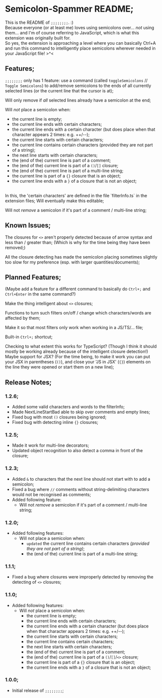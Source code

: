 # Semicolon-Spammer README;

This is the README of `;;;;;;;;`. :) <br>
Because everyone (or at least me) loves using semicolons over... *not* using them... and I'm of course referring to JavaScript, which is what this extension was originally built for. <br>
So yes, the extension is approaching a level where you can basically Ctrl+A and run this command to intelligently place semicolons wherever needed in your JavaScript file! >^<

## Features;

`;;;;;;;;` only has 1 feature: use a command (called `toggleSemicolons` // `Toggle Semicolons`) to add/remove semicolons to the ends of all currently selected lines (or the current line that the cursor is at);

Will only remove if *all* selected lines already have a semicolon at the end;

Will *not* place a semicolon when:
- the current line is empty;
- the current line ends with certain characters;
- the current line ends with a certain character (but does place when that character appears 2 times: e.g. ++/--);
- the current line starts with certain characters;
- the current line contains certain characters (provided they are not part of a string);
- the next line starts with certain characters;
- the (end of the) current line is part of a comment;
- the (end of the) current line is part of a `()`/`[]` closure;
- the (end of the) current line is part of a multi-line string;
- the current line is part of a `{}` closure that is an object;
- the current line ends with a `}` of a closure that is not an object;
<br>
In this, the 'certain characters' are defined in the file `filterInfo.ts` in the extension files;
Will eventually make this editable; <br>

Will not *remove* a semicolon if it's part of a comment / multi-line string;

## Known Issues;

The closures for `<>` aren't properly detected because of arrow syntax and less than / greater than;
(Which is why for the time being they have been removed;)

All the closure detecting has made the semicolon placing sometimes slightly too slow for my preference (esp. with larger quantities/documents);

## Planned Features;

(Maybe add a feature for a different command to basically do `Ctrl+;` and `Ctrl+Enter` in the same command?)

Make the thing intelligent about `<>` closures;

Functions to turn such filters on/off / change which characters/words are affected by them;

Make it so that most filters only work when working in a JS/TS/... file;

Built-in `Ctrl+;` shortcut;

Checking to what extent this works for TypeScript? (Though I think it should mostly be working already because of the intelligent closure detection!)
Maybe support for JSX? (For the time being, to make it work you can put your JSX in parentheses (`()`), and close your 'JS in JSX' (`{}`) elements on the line they were opened or start them on a new line);

## Release Notes;

### 1.2.6;

- Added some valid characters and words to the filterInfo;
- Made NextLineStartBad able to skip over comments and empty lines;
- Fixed bug with most `()` closures being ignored;
- Fixed bug with detecting inline `{}` closures;

### 1.2.5;

- Made it work for multi-line decorators; <br>
- Updated object recognition to also detect a comma in front of the closure;

### 1.2.3;

- Added `&` to characters that the next line should not start with to add a semicolon; <br>
- Fixed a bug where `//` comments without string-delimiting characters would not be recognised as comments; <br>
- Added following feature:
  - Will not *remove* a semicolon if it's part of a comment / multi-line string;

### 1.2.0;

- Added following features:
  - Will not place a semicolon when:
    - `updated` the current line contains certain characters *(provided they are not part of a string)*;
    - the (end of the) current line is part of a multi-line string;

### 1.1.1;

- Fixed a bug where closures were improperly detected by removing the detecting of `<>` closures;

### 1.1.0;

- Added following features:
  - Will *not* place a semicolon when:
    - the current line is empty;
    - the current line ends with certain characters;
    - the current line ends with a certain character (but does place when that character appears 2 times: e.g. ++/--);
    - the current line starts with certain characters;
    - the current line contains certain characters;
    - the next line starts with certain characters;
    - the (end of the) current line is part of a comment;
    - the (end of the) current line is part of a `()`/`[]`/`<>` closure;
    - the current line is part of a `{}` closure that is an object;
    - the current line ends with a `}` of a closure that is not an object;

### 1.0.0;

- Initial release of `;;;;;;;;`;